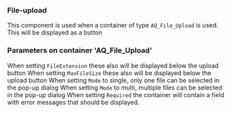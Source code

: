 ### File-upload
This component is used when a container of type `AQ_File_Upload` is used.
This will be displayed as a button

### Parameters on container 'AQ_File_Upload'
When setting `FileExtension` these also will be displayed below the upload button
When setting `MaxFileSize` these also will be displayed below the upload button
When setting `Mode` to single, only one file can be selected in the pop-up dialog
When setting `Mode` to multi, multiple files can be selected in the pop-up dialog
When setting `Required` the container will contain a field with error messages that should be displayed. 
